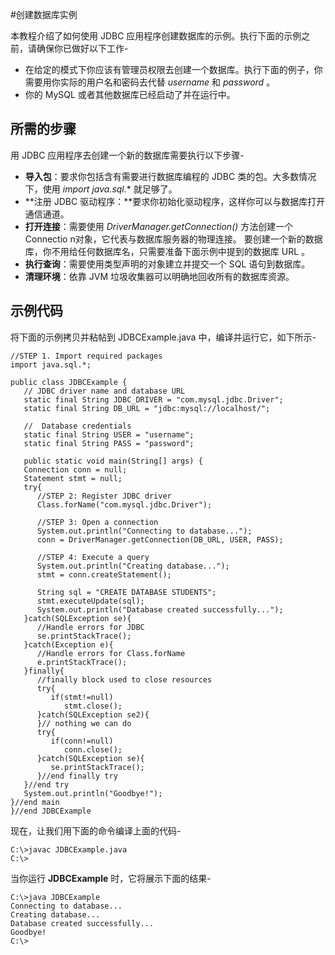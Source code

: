 #创建数据库实例

本教程介绍了如何使用 JDBC 应用程序创建数据库的示例。执行下面的示例之前，请确保你已做好以下工作-

- 在给定的模式下你应该有管理员权限去创建一个数据库。执行下面的例子，你需要用你实际的用户名和密码去代替 *username* 和  *password* 。
- 你的 MySQL 或者其他数据库已经启动了并在运行中。

## 所需的步骤

用 JDBC 应用程序去创建一个新的数据库需要执行以下步骤-

- **导入包**：要求你包括含有需要进行数据库编程的 JDBC 类的包。大多数情况下，使用  *import java.sql.**  就足够了。
- **注册 JDBC 驱动程序：**要求你初始化驱动程序，这样你可以与数据库打开通信通道。
- **打开连接**：需要使用 *DriverManager.getConnection()* 方法创建一个 Connectio n对象，它代表与数据库服务器的物理连接。
  要创建一个新的数据库，你不用给任何数据库名，只需要准备下面示例中提到的数据库 URL 。
- **执行查询**：需要使用类型声明的对象建立并提交一个 SQL 语句到数据库。
- **清理环境**：依靠 JVM 垃圾收集器可以明确地回收所有的数据库资源。

## 示例代码

将下面的示例拷贝并粘帖到 JDBCExample.java 中，编译并运行它，如下所示-

```
//STEP 1. Import required packages
import java.sql.*;

public class JDBCExample {
   // JDBC driver name and database URL
   static final String JDBC_DRIVER = "com.mysql.jdbc.Driver";  
   static final String DB_URL = "jdbc:mysql://localhost/";

   //  Database credentials
   static final String USER = "username";
   static final String PASS = "password";
   
   public static void main(String[] args) {
   Connection conn = null;
   Statement stmt = null;
   try{
      //STEP 2: Register JDBC driver
      Class.forName("com.mysql.jdbc.Driver");

      //STEP 3: Open a connection
      System.out.println("Connecting to database...");
      conn = DriverManager.getConnection(DB_URL, USER, PASS);

      //STEP 4: Execute a query
      System.out.println("Creating database...");
      stmt = conn.createStatement();
      
      String sql = "CREATE DATABASE STUDENTS";
      stmt.executeUpdate(sql);
      System.out.println("Database created successfully...");
   }catch(SQLException se){
      //Handle errors for JDBC
      se.printStackTrace();
   }catch(Exception e){
      //Handle errors for Class.forName
      e.printStackTrace();
   }finally{
      //finally block used to close resources
      try{
         if(stmt!=null)
            stmt.close();
      }catch(SQLException se2){
      }// nothing we can do
      try{
         if(conn!=null)
            conn.close();
      }catch(SQLException se){
         se.printStackTrace();
      }//end finally try
   }//end try
   System.out.println("Goodbye!");
}//end main
}//end JDBCExample

```

现在，让我们用下面的命令编译上面的代码-

```
C:\>javac JDBCExample.java
C:\>
```

当你运行 **JDBCExample** 时，它将展示下面的结果-

```
C:\>java JDBCExample
Connecting to database...
Creating database...
Database created successfully...
Goodbye!
C:\>
```